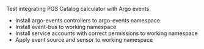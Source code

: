 Test integrating PGS Catalog calculator with Argo events

* Install argo-events controllers to argo-events namespace
* Install event-bus to working namespace
* Install service accounts with correct permissions to working namespace
* Apply event source and sensor to working namespace
